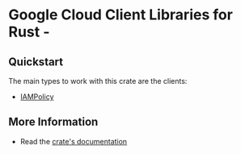 # Google Cloud Client Libraries for Rust - 

<!-- Code generated by sidekick. DO NOT EDIT. -->



## Quickstart

The main types to work with this crate are the clients:

* [IAMPolicy](https://docs.rs/iam-v1-golden-protobuf/latest/iam-v1-golden-protobuf/client/struct.IAMPolicy.html)

## More Information

* Read the [crate's documentation](https://docs.rs/iam-v1-golden-protobuf/latest/iam-v1-golden-protobuf)
